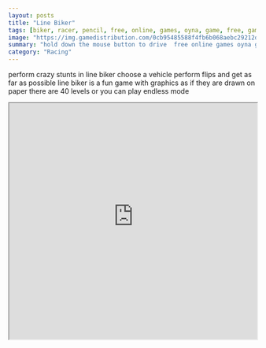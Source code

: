```yaml
---
layout: posts
title: "Line Biker"
tags: [biker, racer, pencil, free, online, games, oyna, game, free, games, play, play, games]
image: "https://img.gamedistribution.com/0cb95485588f4fb6b068aebc29212d6d-512x384.jpeg"
summary: "hold down the mouse button to drive  free online games oyna game free games play play games"
category: "Racing"
---
```


perform crazy stunts in line biker choose a vehicle perform flips and get as far as possible line biker is a fun game with graphics as if they are drawn on paper there are 40 levels or you can play endless mode

<iframe width="100%" height="480px;" src="https://html5.gamedistribution.com/0cb95485588f4fb6b068aebc29212d6d/"></iframe>